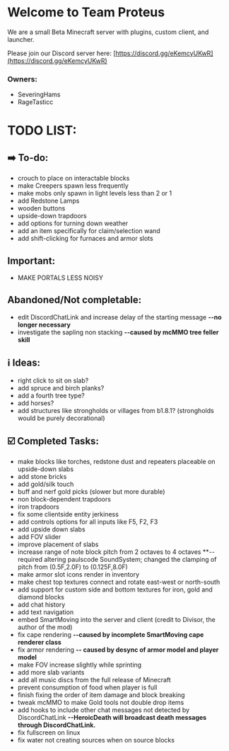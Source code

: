 # Welcome to Team Proteus

We are a small Beta Minecraft server with plugins, custom client, and launcher.

Please join our Discord server here: [https://discord.gg/eKemcyUKwR](https://discord.gg/eKemcyUKwR)

### Owners:
- SeveringHams
- RageTasticc

# TODO LIST:

## :arrow_right: To-do:
- crouch to place on interactable blocks
- make Creepers spawn less frequently
- make mobs only spawn in light levels less than 2 or 1
- add Redstone Lamps
- wooden buttons
- upside-down trapdoors
- add options for turning down weather
- add an item specifically for claim/selection wand
- add shift-clicking for furnaces and armor slots

## Important:
- MAKE PORTALS LESS NOISY

## Abandoned/Not completable:
- edit DiscordChatLink and increase delay of the starting message **--no longer necessary**
- investigate the sapling non stacking **--caused by mcMMO tree feller skill**

## ℹ️ Ideas:
- right click to sit on slab?
- add spruce and birch planks?
- add a fourth tree type?
- add horses?
- add structures like strongholds or villages from b1.8.1? (strongholds would be purely decorational)

## :ballot_box_with_check: Completed Tasks:
- make blocks like torches, redstone dust and repeaters placeable on upside-down slabs
- add stone bricks
- add gold/silk touch
- buff and nerf gold picks (slower but more durable)
- non block-dependent trapdoors
- iron trapdoors
- fix some clientside entity jerkiness
- add controls options for all inputs like F5, F2, F3
- add upside down slabs
- add FOV slider
- improve placement of slabs
- increase range of note block pitch from 2 octaves to 4 octaves **--required altering paulscode SoundSystem; changed the clamping of pitch from (0.5F,2.0F) to (0.125F,8.0F)
- make armor slot icons render in inventory
- make chest top textures connect and rotate east-west or north-south
- add support for custom side and bottom textures for iron, gold and diamond blocks
- add chat history
- add text navigation
- embed SmartMoving into the server and client (credit to Divisor, the author of the mod)
- fix cape rendering **--caused by incomplete SmartMoving cape renderer class**
- fix armor rendering **-- caused by desync of armor model and player model**
- make FOV increase slightly while sprinting
- add more slab variants
- add all music discs from the full release of Minecraft
- prevent consumption of food when player is full
- finish fixing the order of item damage and block breaking
- tweak mcMMO to make Gold tools not double drop items
- add hooks to include other chat messages not detected by DiscordChatLink  **--HeroicDeath will broadcast death messages through DiscordChatLink.**
- fix fullscreen on linux
- fix water not creating sources when on source blocks
